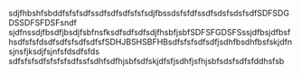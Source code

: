 sdjfhbshfsbddfsfsfsdfssdfsdfsdfsfsfsdjfbssdsfsfdfssdfsdsfsdsfsdfSDFSDGDSSDFSFDSFsndf sjdfnssdjfbsdfjbsdjfsbfnsfksdfsdfsdfsdjfhsbfjsbfSDFSFGDSFSssjdfbsjdfbsfhsdfsfsfdsdfsdfsfsdfsdfsfSDHJBSHSBFHBsdfsfsfsdfsdfjsdhfbsdhfbsfskjdfnsjnsfjksdjfsjnfsfdsdfsfds sdfsfsfsdfsfsfsfsdfssfsdhfsdfhjsbfsdfskjdfsfjsdhfjsfhjsbfsdsfsdfsfddhsfsb
